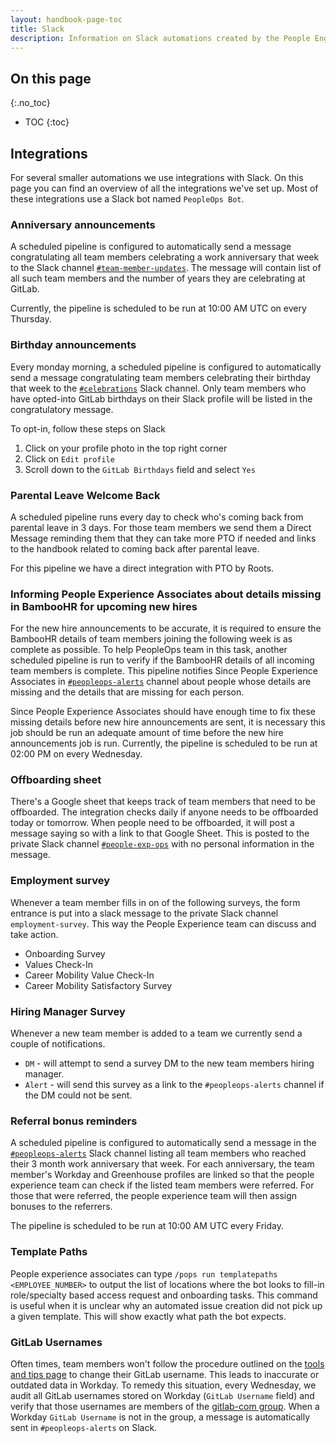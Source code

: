 ```yaml
---
layout: handbook-page-toc
title: Slack
description: Information on Slack automations created by the People Engineering team.
---
```


## On this page
{:.no_toc}

- TOC
{:toc}

## Integrations

For several smaller automations we use integrations with Slack. On this
page you can find an overview of all the integrations we've set up. Most
of these integrations use a Slack bot named `PeopleOps Bot`.

### Anniversary announcements

A scheduled pipeline is configured to automatically send a message
congratulating all team members celebrating a work anniversary that week to the
Slack channel [`#team-member-updates`](https://gitlab.slack.com/archives/CL55Q4U0K). The message will contain list of all such
team members and the number of years they are celebrating at GitLab.

Currently, the pipeline is scheduled to be run at 10:00 AM UTC on every
Thursday.

### Birthday announcements

Every monday morning, a scheduled pipeline is configured to automatically send a message
congratulating team members celebrating their birthday that week to the
[`#celebrations`](https://gitlab.slack.com/archives/C7RLMNSFJ) Slack channel. Only team members who have opted-into GitLab birthdays
on their Slack profile will be listed in the congratulatory message.

To opt-in, follow these steps on Slack

1. Click on your profile photo in the top right corner
1. Click on `Edit profile`
1. Scroll down to the `GitLab Birthdays` field and select `Yes`

### Parental Leave Welcome Back

A scheduled pipeline runs every day to check who's coming back from parental leave in 3 days.
For those team members we send them a Direct Message reminding them that they can take more
PTO if needed and links to the handbook related to coming back after parental leave.

For this pipeline we have a direct integration with PTO by Roots.

### Informing People Experience Associates about details missing in BambooHR for upcoming new hires

For the new hire announcements to be accurate, it is required to ensure the
BambooHR details of team members joining the following week is as complete as
possible. To help PeopleOps team in this task, another scheduled pipeline is
run to verify if the BambooHR details of all incoming team members is complete.
This pipeline notifies Since People Experience Associates in [`#peopleops-alerts`](https://gitlab.slack.com/archives/CLTBQ9XC7) channel
about people whose details are missing and the details that are missing for each
person.

Since People Experience Associates should have enough time to fix these missing
details before new hire announcements are sent, it is necessary this job should
be run an adequate amount of time before the new hire announcements job is run.
Currently, the pipeline is scheduled to be run at 02:00 PM on every Wednesday.

### Offboarding sheet

There's a Google sheet that keeps track of team members that need to be offboarded.
The integration checks daily if anyone needs to be offboarded today or tomorrow. When
people need to be offboarded, it will post a message saying so with a link to that
Google Sheet. This is posted to the private Slack channel [`#people-exp-ops`](https://gitlab.slack.com/archives/C010VHN2EMC) with no
personal information in the message.

### Employment survey

Whenever a team member fills in on of the following surveys, the form entrance
is put into a slack message to the private Slack channel `employment-survey`. This way the
People Experience team can discuss and take action.

- Onboarding Survey
- Values Check-In
- Career Mobility Value Check-In
- Career Mobility Satisfactory Survey

### Hiring Manager Survey
Whenever a new team member is added to a team we currently send a couple of notifications.

- `DM` - will attempt to send a survey DM to the new team members hiring manager.
- `Alert` - will send this survey as a link to the `#peopleops-alerts` channel if the DM could not be sent.

### Referral bonus reminders

A scheduled pipeline is configured to automatically send a message
in the [`#peopleops-alerts`](https://gitlab.slack.com/archives/CLTBQ9XC7) Slack channel listing all team members who reached
their 3 month work anniversary that week. For each anniversary, the team member's
Workday and Greenhouse profiles are linked so that the people experience team
can check if the listed team members were referred. For those that were referred, the 
people experience team will then assign bonuses to the referrers.

The pipeline is scheduled to be run at 10:00 AM UTC every Friday.

### Template Paths

People experience associates can type `/pops run templatepaths <EMPLOYEE_NUMBER>` to output
the list of locations where the bot looks to fill-in role/specialty based access request
and onboarding tasks. This command is useful when it is unclear why an automated issue
creation did not pick up a given template. This will show exactly what path the bot expects.

### GitLab Usernames

Often times, team members won't follow the procedure outlined on the [tools and tips page](/handbook/tools-and-tips/#change-your-username-at-gitlabcom) to change their GitLab username. This leads to inaccurate or outdated data in Workday.
To remedy this situation, every Wednesday, we audit all GitLab usernames stored on Workday (`GitLab Username` field) and verify that those usernames are members of the [gitlab-com group](https://gitlab.com/groups/gitlab-com/-/group_members). When a Workday `GitLab Username` is not in the group, a message is automatically sent in `#peopleops-alerts` on Slack.
